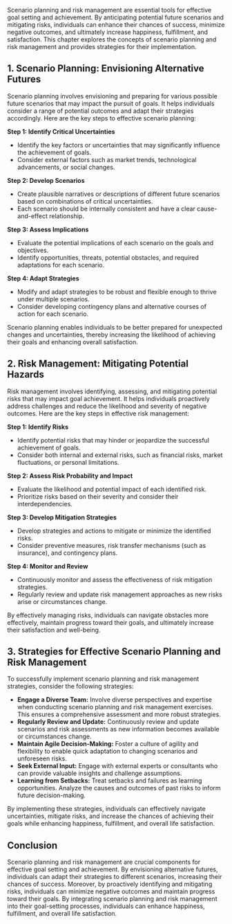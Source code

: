 
Scenario planning and risk management are essential tools for effective goal setting and achievement. By anticipating potential future scenarios and mitigating risks, individuals can enhance their chances of success, minimize negative outcomes, and ultimately increase happiness, fulfillment, and satisfaction. This chapter explores the concepts of scenario planning and risk management and provides strategies for their implementation.

**1. Scenario Planning: Envisioning Alternative Futures**
---------------------------------------------------------

Scenario planning involves envisioning and preparing for various possible future scenarios that may impact the pursuit of goals. It helps individuals consider a range of potential outcomes and adapt their strategies accordingly. Here are the key steps to effective scenario planning:

**Step 1: Identify Critical Uncertainties**

* Identify the key factors or uncertainties that may significantly influence the achievement of goals.
* Consider external factors such as market trends, technological advancements, or social changes.

**Step 2: Develop Scenarios**

* Create plausible narratives or descriptions of different future scenarios based on combinations of critical uncertainties.
* Each scenario should be internally consistent and have a clear cause-and-effect relationship.

**Step 3: Assess Implications**

* Evaluate the potential implications of each scenario on the goals and objectives.
* Identify opportunities, threats, potential obstacles, and required adaptations for each scenario.

**Step 4: Adapt Strategies**

* Modify and adapt strategies to be robust and flexible enough to thrive under multiple scenarios.
* Consider developing contingency plans and alternative courses of action for each scenario.

Scenario planning enables individuals to be better prepared for unexpected changes and uncertainties, thereby increasing the likelihood of achieving their goals and enhancing overall satisfaction.

**2. Risk Management: Mitigating Potential Hazards**
----------------------------------------------------

Risk management involves identifying, assessing, and mitigating potential risks that may impact goal achievement. It helps individuals proactively address challenges and reduce the likelihood and severity of negative outcomes. Here are the key steps in effective risk management:

**Step 1: Identify Risks**

* Identify potential risks that may hinder or jeopardize the successful achievement of goals.
* Consider both internal and external risks, such as financial risks, market fluctuations, or personal limitations.

**Step 2: Assess Risk Probability and Impact**

* Evaluate the likelihood and potential impact of each identified risk.
* Prioritize risks based on their severity and consider their interdependencies.

**Step 3: Develop Mitigation Strategies**

* Develop strategies and actions to mitigate or minimize the identified risks.
* Consider preventive measures, risk transfer mechanisms (such as insurance), and contingency plans.

**Step 4: Monitor and Review**

* Continuously monitor and assess the effectiveness of risk mitigation strategies.
* Regularly review and update risk management approaches as new risks arise or circumstances change.

By effectively managing risks, individuals can navigate obstacles more effectively, maintain progress toward their goals, and ultimately increase their satisfaction and well-being.

**3. Strategies for Effective Scenario Planning and Risk Management**
---------------------------------------------------------------------

To successfully implement scenario planning and risk management strategies, consider the following strategies:

* **Engage a Diverse Team:** Involve diverse perspectives and expertise when conducting scenario planning and risk management exercises. This ensures a comprehensive assessment and more robust strategies.
* **Regularly Review and Update:** Continuously review and update scenarios and risk assessments as new information becomes available or circumstances change.
* **Maintain Agile Decision-Making:** Foster a culture of agility and flexibility to enable quick adaptation to changing scenarios and unforeseen risks.
* **Seek External Input:** Engage with external experts or consultants who can provide valuable insights and challenge assumptions.
* **Learning from Setbacks:** Treat setbacks and failures as learning opportunities. Analyze the causes and outcomes of past risks to inform future decision-making.

By implementing these strategies, individuals can effectively navigate uncertainties, mitigate risks, and increase the chances of achieving their goals while enhancing happiness, fulfillment, and overall life satisfaction.

**Conclusion**
--------------

Scenario planning and risk management are crucial components for effective goal setting and achievement. By envisioning alternative futures, individuals can adapt their strategies to different scenarios, increasing their chances of success. Moreover, by proactively identifying and mitigating risks, individuals can minimize negative outcomes and maintain progress toward their goals. By integrating scenario planning and risk management into their goal-setting processes, individuals can enhance happiness, fulfillment, and overall life satisfaction.
